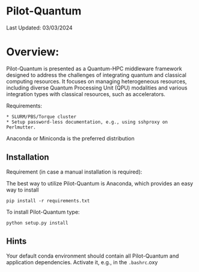 # Pilot-Quantum

Last Updated: 03/03/2024

# Overview:

Pilot-Quantum is presented as a Quantum-HPC middleware framework designed to address the challenges of integrating quantum and classical computing resources. It focuses on managing heterogeneous resources, including diverse Quantum Processing Unit (QPU) modalities and various integration types with classical resources, such as accelerators.
 
Requirements:

	* SLURM/PBS/Torque cluster
	* Setup password-less documentation, e.g., using sshproxy on Perlmutter.

Anaconda or Miniconda is the preferred distribution


## Installation
Requirement (in case a manual installation is required):

The best way to utilize Pilot-Quantum is Anaconda, which provides an easy way to install

    pip install -r requirements.txt

To install Pilot-Quantum type:

    python setup.py install


## Hints

Your default conda environment should contain all Pilot-Quantum and application dependencies. Activate it, e.g., in the `.bashrc`.oxy